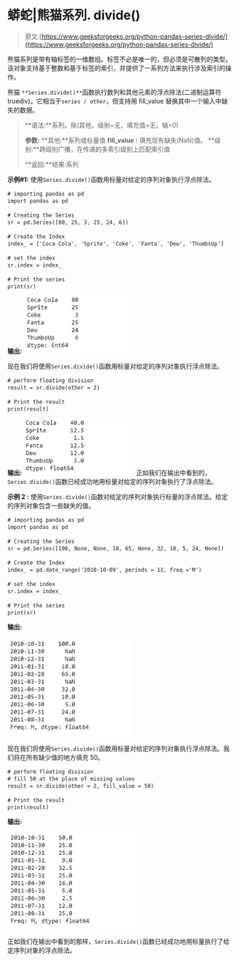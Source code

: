 # 蟒蛇|熊猫系列. divide()

> 原文:[https://www.geeksforgeeks.org/python-pandas-series-divide/](https://www.geeksforgeeks.org/python-pandas-series-divide/)

熊猫系列是带有轴标签的一维数组。标签不必是唯一的，但必须是可散列的类型。该对象支持基于整数和基于标签的索引，并提供了一系列方法来执行涉及索引的操作。

熊猫 `**Series.divide()**`函数执行数列和其他元素的浮点除法(二进制运算符 truediv)。它相当于`series / other`，但支持用 fill_value 替换其中一个输入中缺失的数据。

> **语法:**系列。除(其他，级别=无，填充值=无，轴=0)
> 
> **参数:**
> **其他:**系列或标量值
> **fill_value :** 填充现有缺失(NaN)值。
> **级别:**跨级别广播，在传递的多索引级别上匹配索引值
> 
> **返回:**结果:系列

**示例#1:** 使用`Series.divide()`函数用标量对给定的序列对象执行浮点除法。

```
# importing pandas as pd
import pandas as pd

# Creating the Series
sr = pd.Series([80, 25, 3, 25, 24, 6])

# Create the Index
index_ = ['Coca Cola', 'Sprite', 'Coke', 'Fanta', 'Dew', 'ThumbsUp']

# set the index
sr.index = index_

# Print the series
print(sr)
```

**输出:**
![](img/106ef1493646a7192f479e267f23abf9.png)

现在我们将使用`Series.divide()`函数用标量对给定的序列对象执行浮点除法。

```
# perform floating division
result = sr.divide(other = 2)

# Print the result
print(result)
```

**输出:**
![](img/3989ca3039698626ae63b0debe6eb72c.png)
正如我们在输出中看到的，`Series.divide()`函数已经成功地用标量对给定的序列对象执行了浮点除法。

**示例 2 :** 使用`Series.divide()`函数对给定的序列对象执行标量的浮点除法。给定的序列对象包含一些缺失的值。

```
# importing pandas as pd
import pandas as pd

# Creating the Series
sr = pd.Series([100, None, None, 18, 65, None, 32, 10, 5, 24, None])

# Create the Index
index_ = pd.date_range('2010-10-09', periods = 11, freq ='M')

# set the index
sr.index = index_

# Print the series
print(sr)
```

**输出:**

![](img/dd577410a226791fba292b627d327786.png)

现在我们将使用`Series.divide()`函数用标量对给定的序列对象执行浮点除法。我们将在所有缺少值的地方填充 50。

```
# perform floating division
# fill 50 at the place of missing values
result = sr.divide(other = 2, fill_value = 50)

# Print the result
print(result)
```

**输出:**

![](img/88770367a0d9807c69d10231338cfa49.png)

正如我们在输出中看到的那样，`Series.divide()`函数已经成功地用标量执行了给定序列对象的浮点除法。